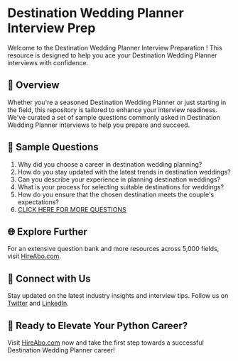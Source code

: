# Destination Wedding Planner Interview Prep

Welcome to the Destination Wedding Planner Interview Preparation ! This resource is designed to help you ace your Destination Wedding Planner interviews with confidence.

## 🚀 Overview

Whether you're a seasoned Destination Wedding Planner or just starting in the field, this repository is tailored to enhance your interview readiness. We've curated a set of sample questions commonly asked in Destination Wedding Planner interviews to help you prepare and succeed.

## 📝 Sample Questions

1. Why did you choose a career in destination wedding planning?
2. How do you stay updated with the latest trends in destination weddings?
3. Can you describe your experience in planning destination weddings?
4. What is your process for selecting suitable destinations for weddings?
5. How do you ensure that the chosen destination meets the couple's expectations?
6. [CLICK HERE FOR MORE QUESTIONS](https://hireabo.com/job/11_3_11/Destination%20Wedding%20Planner)

## 🌐 Explore Further

For an extensive question bank and more resources across 5,000 fields, visit [HireAbo.com](https://www.hireabo.com).

## 📱 Connect with Us

Stay updated on the latest industry insights and interview tips. Follow us on [Twitter](https://twitter.com/hireabo) and [LinkedIn](https://www.linkedin.com/in/hire-abo-3609972a8/).

## 🚀 Ready to Elevate Your Python Career?

Visit [HireAbo.com](https://www.hireabo.com) now and take the first step towards a successful Destination Wedding Planner career!